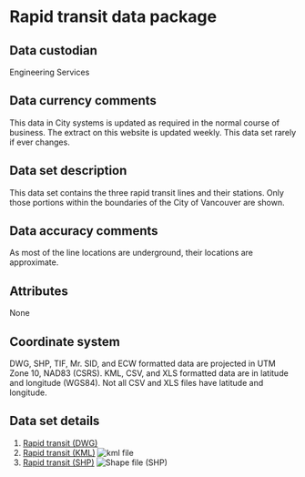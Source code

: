 # Rapid transit data package
## Data custodian
Engineering Services

## Data currency comments
This data in City systems is updated as required in the normal course of
business. The extract on this website is updated weekly. This data set rarely
if ever changes.

##  Data set description
This data set contains the three rapid transit lines and their stations. Only
those portions within the boundaries of the City of Vancouver are shown.

## Data accuracy comments
As most of the line locations are underground, their locations are
approximate.

## Attributes
None

## Coordinate system
DWG, SHP, TIF, Mr. SID, and ECW formatted data are projected in UTM Zone 10,
NAD83 (CSRS). KML, CSV, and XLS formatted data are in latitude and longitude
(WGS84). Not all CSV and XLS files have latitude and longitude.

## Data set details
  1. [Rapid transit (DWG)](ftp://webftp.vancouver.ca/OpenData/dwg/dwg_rapid_transit.zip)
  2. [Rapid transit (KML)](../download/kml/kml_rapid_transit.zip) ![kml file](../images/Icon_kml.gif)
  3. [Rapid transit (SHP)](ftp://webftp.vancouver.ca/OpenData/shape/shape_rapid_transit.zip) ![Shape file \(SHP\)](../images/icon_shape.jpg)

